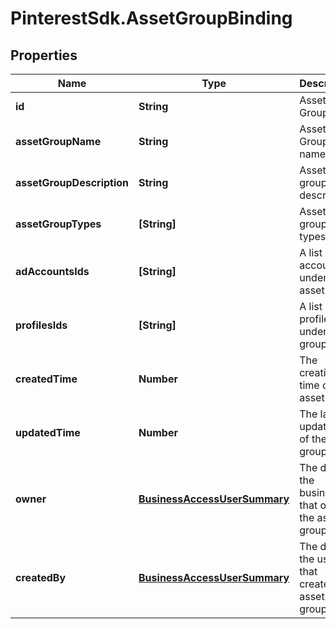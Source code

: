 # PinterestSdk.AssetGroupBinding

## Properties

Name | Type | Description | Notes
------------ | ------------- | ------------- | -------------
**id** | **String** | Asset Group ID. | [optional] 
**assetGroupName** | **String** | Asset Group name | [optional] 
**assetGroupDescription** | **String** | Asset group description | [optional] 
**assetGroupTypes** | **[String]** | Asset group types | [optional] 
**adAccountsIds** | **[String]** | A list of ad account IDs under the asset group | [optional] 
**profilesIds** | **[String]** | A list of profile IDs under asset group | [optional] 
**createdTime** | **Number** | The creation time of the asset group | [optional] 
**updatedTime** | **Number** | The last update time of the asset group | [optional] 
**owner** | [**BusinessAccessUserSummary**](BusinessAccessUserSummary.md) | The data of the business that owns the asset group. | [optional] 
**createdBy** | [**BusinessAccessUserSummary**](BusinessAccessUserSummary.md) | The data of the user that created the asset group. | [optional] 



